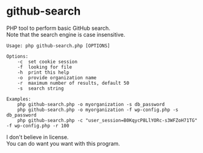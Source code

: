 # github-search
PHP tool to perform basic GitHub search.  
Note that the search engine is case insensitive.  

```
Usage: php github-search.php [OPTIONS]

Options:
	-c	set cookie session
	-f	looking for file
	-h	print this help
	-o	provide organization name
	-r	maximum number of results, default 50
	-s	search string

Examples:
	php github-search.php -o myorganization -s db_password
	php github-search.php -o myorganization -f wp-config.php -s db_password
	php github-search.php -c "user_session=B0KqycP8LlYORc-s3WFZoH71TG" -f wp-config.php -r 100
```

I don't believe in license.  
You can do want you want with this program.  


